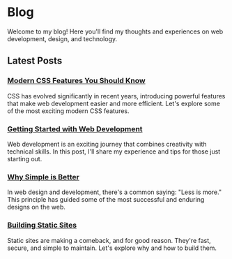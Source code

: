 # Blog

Welcome to my blog! Here you'll find my thoughts and experiences on web development, design, and technology.

## Latest Posts

### [Modern CSS Features You Should Know](/posts/2024-02-08-modern-css.html)
CSS has evolved significantly in recent years, introducing powerful features that make web development easier and more efficient. Let's explore some of the most exciting modern CSS features.

### [Getting Started with Web Development](/posts/getting-started.html)
Web development is an exciting journey that combines creativity with technical skills. In this post, I'll share my experience and tips for those just starting out.

### [Why Simple is Better](/posts/simplicity.html)
In web design and development, there's a common saying: "Less is more." This principle has guided some of the most successful and enduring designs on the web.

### [Building Static Sites](/posts/static-sites.html)
Static sites are making a comeback, and for good reason. They're fast, secure, and simple to maintain. Let's explore why and how to build them.